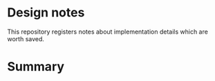 # Design notes

This repository registers notes about implementation details which are worth saved.

# Summary